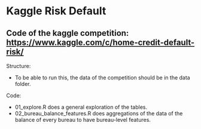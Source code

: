 # Kaggle Risk Default


## Code of the kaggle competition: https://www.kaggle.com/c/home-credit-default-risk/


Structure:
 - To be able to run this, the data of the competition should be in the data folder.


Code:
 - 01_explore.R does a general exploration of the tables.
 - 02_bureau_balance_features.R does aggregations of the data of the balance of every bureau to have bureau-level features.
